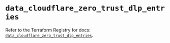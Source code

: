 # `data_cloudflare_zero_trust_dlp_entries`

Refer to the Terraform Registry for docs: [`data_cloudflare_zero_trust_dlp_entries`](https://registry.terraform.io/providers/cloudflare/cloudflare/5.6.0/docs/data-sources/zero_trust_dlp_entries).
